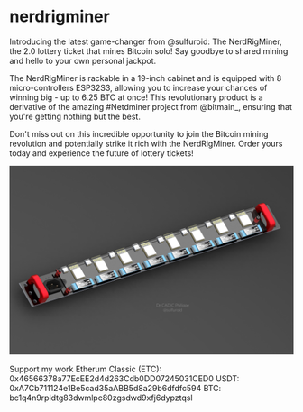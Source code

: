 # nerdrigminer

Introducing the latest game-changer from @sulfuroid: The NerdRigMiner, the 2.0 lottery ticket that mines Bitcoin solo! Say goodbye to shared mining and hello to your own personal jackpot.

The NerdRigMiner is rackable in a 19-inch cabinet and is equipped with 8 micro-controllers ESP32S3, allowing you to increase your chances of winning big - up to 6.25 BTC at once! This revolutionary product is a derivative of the amazing #Netdminer project from @bitmain_, ensuring that you're getting nothing but the best.

Don't miss out on this incredible opportunity to join the Bitcoin mining revolution and potentially strike it rich with the NerdRigMiner. Order yours today and experience the future of lottery tickets!

![alt text](https://github.com/ccadic/nerdrigminer/blob/main/RackRendu3final.JPG)


Support my work
Etherum Classic (ETC): 0x46566378a77EcEE2d4d263Cdb0DD07245031CED0
USDT: 0xA7Cb711124e1Be5cad35aABB5d8a29b6dfdfc594
BTC: bc1q4n9rpldtg83dwmlpc80zgsdwd9xfj6dypztqsl

